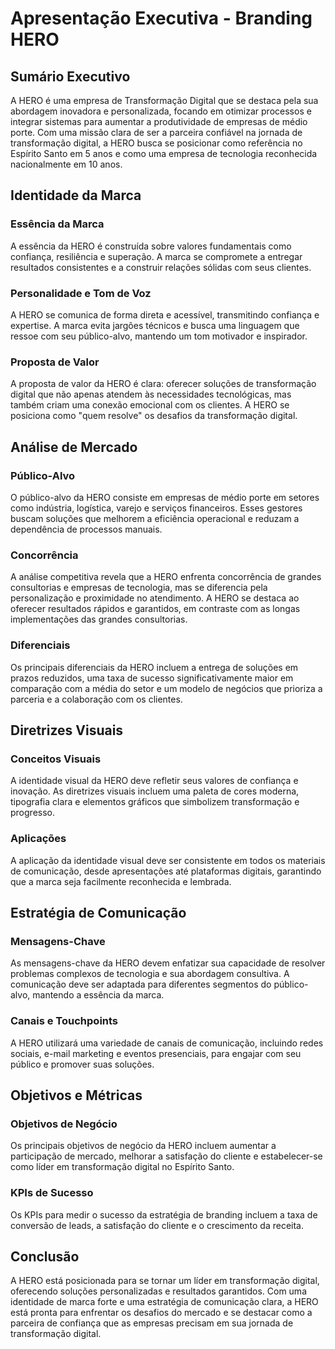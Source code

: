 # Apresentação Executiva - Branding HERO

## Sumário Executivo

A HERO é uma empresa de Transformação Digital que se destaca pela sua abordagem inovadora e personalizada, focando em otimizar processos e integrar sistemas para aumentar a produtividade de empresas de médio porte. Com uma missão clara de ser a parceira confiável na jornada de transformação digital, a HERO busca se posicionar como referência no Espírito Santo em 5 anos e como uma empresa de tecnologia reconhecida nacionalmente em 10 anos.

## Identidade da Marca

### Essência da Marca
A essência da HERO é construída sobre valores fundamentais como confiança, resiliência e superação. A marca se compromete a entregar resultados consistentes e a construir relações sólidas com seus clientes.

### Personalidade e Tom de Voz
A HERO se comunica de forma direta e acessível, transmitindo confiança e expertise. A marca evita jargões técnicos e busca uma linguagem que ressoe com seu público-alvo, mantendo um tom motivador e inspirador.

### Proposta de Valor
A proposta de valor da HERO é clara: oferecer soluções de transformação digital que não apenas atendem às necessidades tecnológicas, mas também criam uma conexão emocional com os clientes. A HERO se posiciona como "quem resolve" os desafios da transformação digital.

## Análise de Mercado

### Público-Alvo
O público-alvo da HERO consiste em empresas de médio porte em setores como indústria, logística, varejo e serviços financeiros. Esses gestores buscam soluções que melhorem a eficiência operacional e reduzam a dependência de processos manuais.

### Concorrência
A análise competitiva revela que a HERO enfrenta concorrência de grandes consultorias e empresas de tecnologia, mas se diferencia pela personalização e proximidade no atendimento. A HERO se destaca ao oferecer resultados rápidos e garantidos, em contraste com as longas implementações das grandes consultorias.

### Diferenciais
Os principais diferenciais da HERO incluem a entrega de soluções em prazos reduzidos, uma taxa de sucesso significativamente maior em comparação com a média do setor e um modelo de negócios que prioriza a parceria e a colaboração com os clientes.

## Diretrizes Visuais

### Conceitos Visuais
A identidade visual da HERO deve refletir seus valores de confiança e inovação. As diretrizes visuais incluem uma paleta de cores moderna, tipografia clara e elementos gráficos que simbolizem transformação e progresso.

### Aplicações
A aplicação da identidade visual deve ser consistente em todos os materiais de comunicação, desde apresentações até plataformas digitais, garantindo que a marca seja facilmente reconhecida e lembrada.

## Estratégia de Comunicação

### Mensagens-Chave
As mensagens-chave da HERO devem enfatizar sua capacidade de resolver problemas complexos de tecnologia e sua abordagem consultiva. A comunicação deve ser adaptada para diferentes segmentos do público-alvo, mantendo a essência da marca.

### Canais e Touchpoints
A HERO utilizará uma variedade de canais de comunicação, incluindo redes sociais, e-mail marketing e eventos presenciais, para engajar com seu público e promover suas soluções.

## Objetivos e Métricas

### Objetivos de Negócio
Os principais objetivos de negócio da HERO incluem aumentar a participação de mercado, melhorar a satisfação do cliente e estabelecer-se como líder em transformação digital no Espírito Santo.

### KPIs de Sucesso
Os KPIs para medir o sucesso da estratégia de branding incluem a taxa de conversão de leads, a satisfação do cliente e o crescimento da receita.

## Conclusão

A HERO está posicionada para se tornar um líder em transformação digital, oferecendo soluções personalizadas e resultados garantidos. Com uma identidade de marca forte e uma estratégia de comunicação clara, a HERO está pronta para enfrentar os desafios do mercado e se destacar como a parceira de confiança que as empresas precisam em sua jornada de transformação digital.